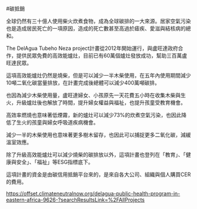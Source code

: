 #碳抵銷 


全球仍然有三十億人使用柴火炊煮食物，成為全球碳排的一大來源。居家空氣污染也是造成居民死亡的一項原因，造成的死亡數甚至高過於瘧疾、愛滋與結核病的總和。

The DelAgua Tubeho Neza project計畫從2012年開始運行，與盧旺達政府合作，提供民眾免費的高效能爐灶，目前已有60萬個爐灶發放成功，幫助三百萬盧旺達民眾。

這項高效能爐灶仍然是燒柴，但是可以減少一半木柴使用，在五年內使用期間減少10噸二氧化碳當量排放，在計畫完成後總體可以減少400萬噸碳排。

也因為減少木柴使用量，盧旺達婦女、小孩原先一天花費五小時在收集木柴與生火，升級爐灶後也解放了時間，提升婦女權益與福祉，也提升孩童受教育機會。

高效率燃燒也意味著低煙霧，新的爐灶可以減少73%的炊煮空氣污染，也因此降低了生火的孩童與婦女呼吸道疾病機會。

減少一半的木柴使用也意味著更多樹木留存，也因此可以捕捉更多二氧化碳，減緩溫室效應。

除了升級高效能爐灶可以減少燒柴的碳排放以外，這項計畫也登列在「教育」、「健康與安全」、「福祉」等ESG指標底下。

這項計畫的資金是由碳信用抵銷平台來的，是來自各大公司、組織與個人購買CER的費用。

https://offset.climateneutralnow.org/delagua-public-health-program-in-eastern-africa-9626-?searchResultsLink=%2FAllProjects